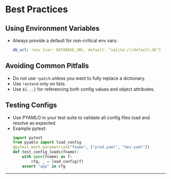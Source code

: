 # Best Practices

## Using Environment Variables
- Always provide a default for non-critical env vars:
  ```yaml
  db_url: !env {var: DATABASE_URL, default: "sqlite:///default.db"}
  ```

## Avoiding Common Pitfalls
- Do not use `!patch` unless you want to fully replace a dictionary.
- Use `!extend` only on lists.
- Use `${...}` for referencing both config values and object attributes.

## Testing Configs
- Use PYAMLO in your test suite to validate all config files load and resolve as expected.
- Example pytest:
  ```python
  import pytest
  from pyamlo import load_config
  @pytest.mark.parametrize("fname", ["prod.yaml", "dev.yaml"])
  def test_config_loads(fname):
      with open(fname) as f:
          cfg, _ = load_config(f)
      assert "app" in cfg
  ```

---
